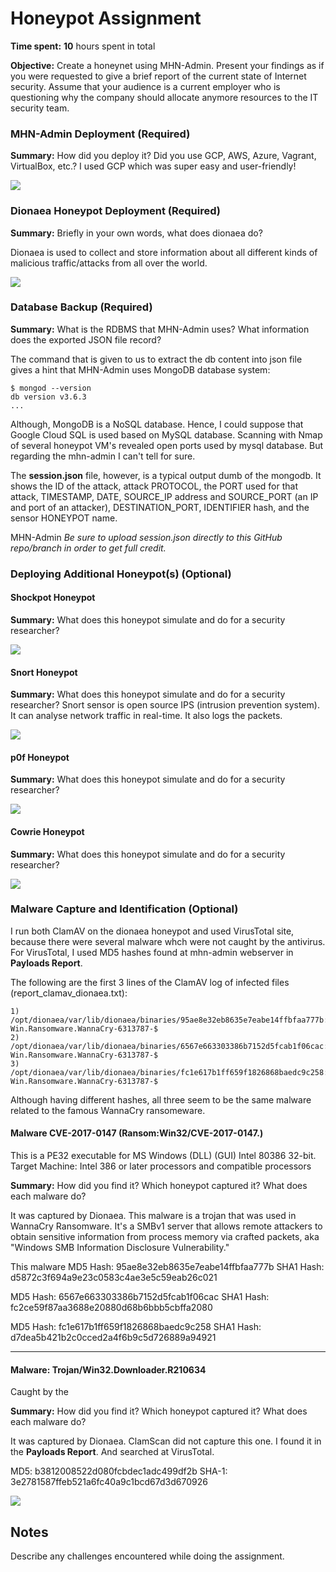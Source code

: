 # Honeypot Assignment

**Time spent:** **10** hours spent in total

**Objective:** Create a honeynet using MHN-Admin. Present your findings as if you were requested to give a brief report of the current state of Internet security. Assume that your audience is a current employer who is questioning why the company should allocate anymore resources to the IT security team.

### MHN-Admin Deployment (Required)

**Summary:** How did you deploy it? Did you use GCP, AWS, Azure, Vagrant, VirtualBox, etc.?
I used GCP which was super easy and user-friendly! 

<img src="mhn-admin.gif">

### Dionaea Honeypot Deployment (Required)

**Summary:** Briefly in your own words, what does dionaea do?

Dionaea is used to collect and store information about all different kinds of malicious traffic/attacks from all over the world.

<img src="dionaea-honeypot.gif">

### Database Backup (Required) 

**Summary:** What is the RDBMS that MHN-Admin uses? What information does the exported JSON file record?
  
 The command that is given to us to extract the db content into json file gives a hint that MHN-Admin uses MongoDB database system:
       
    $ mongod --version
    db version v3.6.3
    ...
    
Although, MongoDB is a NoSQL database. Hence, I could suppose that Google Cloud SQL is used based on MySQL database. Scanning with Nmap of several honeypot VM's revealed open ports used by mysql database. But regarding the mhn-admin I can't tell for sure.
  
The __session.json__ file, however, is a typical output dumb of the mongodb. It shows the ID of the attack, attack PROTOCOL, the PORT used for that attack, TIMESTAMP, DATE, SOURCE_IP address and SOURCE_PORT (an IP and port of an attacker), DESTINATION_PORT, IDENTIFIER hash, and the sensor HONEYPOT name.
    
MHN-Admin
*Be sure to upload session.json directly to this GitHub repo/branch in order to get full credit.*

### Deploying Additional Honeypot(s) (Optional)

#### Shockpot Honeypot

**Summary:** What does this honeypot simulate and do for a security researcher?

<img src="shockpot-honeypot.gif">

#### Snort Honeypot

**Summary:** What does this honeypot simulate and do for a security researcher?
Snort sensor is open source IPS (intrusion prevention system). It can analyse network traffic in real-time. It also logs the packets.

<img src="snort-honeypot.gif">

#### p0f Honeypot

**Summary:** What does this honeypot simulate and do for a security researcher?

<img src="p0f-honeypot.gif">

#### Cowrie Honeypot

**Summary:** What does this honeypot simulate and do for a security researcher?

<img src="cowrie-honeypot.gif">


### Malware Capture and Identification (Optional)

I run both ClamAV on the dionaea honeypot and used VirusTotal site, because there were several malware whch were not caught by the antivirus. For VirusTotal, I used MD5 hashes found at mhn-admin webserver in 
__Payloads Report__.

The following are the first 3 lines of the ClamAV log of infected files (report_clamav_dionaea.txt):

    1) /opt/dionaea/var/lib/dionaea/binaries/95ae8e32eb8635e7eabe14ffbfaa777b: Win.Ransomware.WannaCry-6313787-$
    2) /opt/dionaea/var/lib/dionaea/binaries/6567e663303386b7152d5fcab1f06cac: Win.Ransomware.WannaCry-6313787-$
    3) /opt/dionaea/var/lib/dionaea/binaries/fc1e617b1ff659f1826868baedc9c258: Win.Ransomware.WannaCry-6313787-$

Although having different hashes, all three seem to be the same malware related to the famous WannaCry ransomeware.

#### Malware  CVE-2017-0147 (Ransom:Win32/CVE-2017-0147.)

This is a PE32 executable for MS Windows (DLL) (GUI) Intel 80386 32-bit.
Target Machine: Intel 386 or later processors and compatible processors 

**Summary:** How did you find it? Which honeypot captured it? What does each malware do?

It was captured by Dionaea. This malware is a trojan that was used in WannaCry Ransomware. It's a SMBv1 server that allows remote attackers to obtain sensitive information from process memory via crafted packets, aka "Windows SMB Information Disclosure Vulnerability." 

This malware 
MD5 Hash:   95ae8e32eb8635e7eabe14ffbfaa777b
SHA1 Hash:  d5872c3f694a9e23c0583c4ae3e5c59eab26c021 

MD5 Hash:  6567e663303386b7152d5fcab1f06cac
SHA1 Hash: fc2ce59f87aa3688e20880d68b6bbb5cbffa2080

MD5 Hash:  fc1e617b1ff659f1826868baedc9c258
SHA1 Hash: d7dea5b421b2c0cced2a4f6b9c5d726889a94921 

______________________________________________________________________________________________
#### Malware: Trojan/Win32.Downloader.R210634 

Caught by the 

**Summary:** How did you find it? Which honeypot captured it? What does each malware do?

It was captured by Dionaea. ClamScan did not capture this one. I found it in the __Payloads Report__. And searched at VirusTotal.


MD5:   b3812008522d080fcbdec1adc499df2b
SHA-1: 3e2781587ffeb521a6fc40a9c1bcd67d3d670926 


<img src="x-malware.gif">

## Notes
Describe any challenges encountered while doing the assignment.


